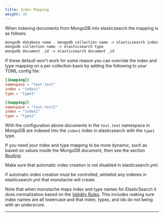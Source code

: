 ```yaml
---
title: Index Mapping
weight: 30
---
```


When indexing documents from MongoDB into elasticsearch the mapping is as follows:

```txt
mongodb database name . mongodb collection name -> elasticsearch index name
mongodb collection name -> elasticsearch type
mongodb document _id -> elasticsearch document _id
```

If these default won't work for some reason you can override the index and type mapping on a per collection basis by adding
the following to your TOML config file:

```toml
[[mapping]]
namespace = "test.test"
index = "index1"
type = "type1"

[[mapping]]
namespace = "test.test2"
index = "index2"
type = "type2"
```

With the configuration above documents in the `test.test` namespace in MongoDB are indexed into the `index1` 
index in elasticsearch with the `type1` type.

If you need your index and type mapping to be more dynamic, such as based on values inside the MongoDB document, then
see the section [Routing](/index-meta/).

Make sure that automatic index creation is not disabled in elasticsearch.yml.

If automatic index creation must be controlled, whitelist any indexes in elasticsearch.yml that monstache will create.

Note that when monstache maps index and type names for ElasticSearch it does normalization based on the 
[Validity Rules](https://github.com/elastic/elasticsearch/issues/6736).  This includes making sure index names are
all lowercase and that index, types, and ids do not being with an underscore.

---
